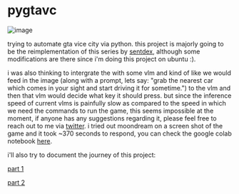 # pygtavc

![image](https://github.com/user-attachments/assets/a014978f-1d83-42bf-b3ce-2b5ca64a3971)

trying to automate gta vice city via python. this project is majorly going to be the reimplementation of this series by [sentdex](https://www.youtube.com/playlist?list=PLQVvvaa0QuDeETZEOy4VdocT7TOjfSA8a), although some modifications are there since i'm doing this project on ubuntu :). 

i was also thinking to intergrate the with some vlm and kind of like we would feed in the image (along with a prompt, lets say: "grab the nearest car which comes in your sight and start driving it for sometime.") to the vlm and then that vlm would decide what key it should press. but since the inference speed of current vlms is painfully slow as compared to the speed in which we need the commands to run the game, this seems impossible at the moment, if anyone has any suggestions regarding it, please feel free to reach out to me via [twitter](https://x.com/sartq_3). i tried out moondream on a screen shot of the game and it took ~370 seconds to respond, you can check the google colab notebook [here](https://colab.research.google.com/drive/1rRkzxF-d3dWJSCqAdbWd9cY48eb-oyM2?usp=sharing).

i'll also try to document the journey of this project:

[part 1](https://medium.com/@sartq_3/python-playing-gta-again-part-1-fc8116336b54)

[part 2](https://medium.com/@sartq_3/python-playing-gta-again-part-2-fcf28003cc31)
